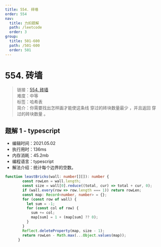 ```yaml
---
title: 554. 砖墙
order: 554
nav:
  title: 力扣题解
  path: /leetcode
  order: 3
group:
  title: 501-600
  path: /501-600
  order: 501
---
```


# 554. 砖墙
    
> 链接：[554. 砖墙](https://leetcode-cn.com/problems/brick-wall/)  
> 难度：中等  
> 标签：哈希表  
> 简介：你需要找出怎样画才能使这条线 穿过的砖块数量最少 ，并且返回 穿过的砖块数量 。
      
## 题解 1 - typescript
- 编辑时间：2021.05.02
- 执行用时：136ms
- 内存消耗：45.2mb
- 编程语言：typescript
- 解法介绍：统计每个边界的空数。
```typescript
function leastBricks(wall: number[][]): number {
        const rowLen = wall.length;
        const size = wall[0].reduce((total, cur) => total + cur, 0);
        if (wall.every(row => row.length === 1)) return rowLen;
        const map: Record<number, number> = {};
        for (const row of wall) {
          let sum = -1;
          for (const col of row) {
            sum += col;
            map[sum] = 1 + (map[sum] ?? 0);
          }
        }
        Reflect.deleteProperty(map, size - 1);
        return rowLen - Math.max(...Object.values(map));
      }
```

      